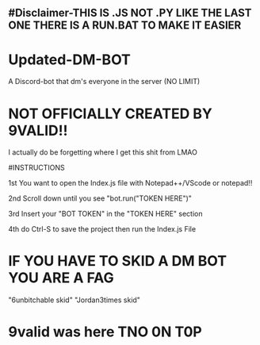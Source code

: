 
#Disclaimer-THIS IS .JS NOT .PY LIKE THE LAST ONE THERE IS A RUN.BAT TO MAKE IT EASIER
-------------
# Updated-DM-BOT
 A Discord-bot that dm's everyone in the server (NO LIMIT)
 
# NOT OFFICIALLY CREATED BY 9VALID!!
  I actually do be forgetting where I get this shit from LMAO 
  
 #INSTRUCTIONS
 
 1st You want to open the Index.js file with Notepad++/VScode or notepad!!
 
 2nd Scroll down until you see "bot.run("TOKEN HERE")"

 3rd Insert your "BOT TOKEN" in the "TOKEN HERE" section

 4th do Ctrl-S to save the project then run the Index.js File 

# IF YOU HAVE TO SKID A DM BOT YOU ARE A FAG
 "6unbitchable skid"
 "Jordan3times skid"
 
# 9valid was here TNO 0N T0P
